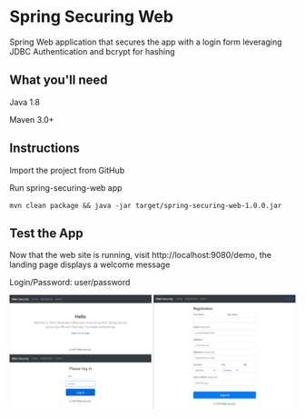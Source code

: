 # Spring Securing Web

Spring Web application that secures the app with a login form leveraging JDBC Authentication and bcrypt for hashing

## What you'll need
Java 1.8

Maven 3.0+

## Instructions
Import the project from GitHub

Run spring-securing-web app
```
mvn clean package && java -jar target/spring-securing-web-1.0.0.jar
```

## Test the App
Now that the web site is running, visit http://localhost:9080/demo, the landing page displays a welcome message

Login/Password: user/password

![](print.png)
